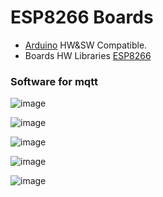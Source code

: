 # ESP8266 Boards 

 * [Arduino](https://www.arduino.cc/en/software) HW&SW Compatible. 
 * Boards HW Libraries [ESP8266](https://github.com/esp8266/Arduino)  <br/> 
 ### Software for mqtt <br/>
 
![image](https://github.com/Dafeng1980/ESP8266_PMUS_MAIN/raw/master/Doc/ardunio.png)<br/>

![image](https://github.com/Dafeng1980/ESP8266_PMUS_MAIN/raw/master/Doc/HEKR_PIN.png)<br/>

![image](https://github.com/Dafeng1980/ESP8266_PMUS_MAIN/raw/master/Doc/ESP8266hekrb.jpg)<br/>

![image](https://github.com/Dafeng1980/ESP8266_PMUS_MAIN/raw/master/Doc/esp8266mqtt.png)<br/>

![image](https://github.com/Dafeng1980/ESP8266_PMUS_MAIN/raw/master/Doc/Esp8266_ad.png)<br/>

